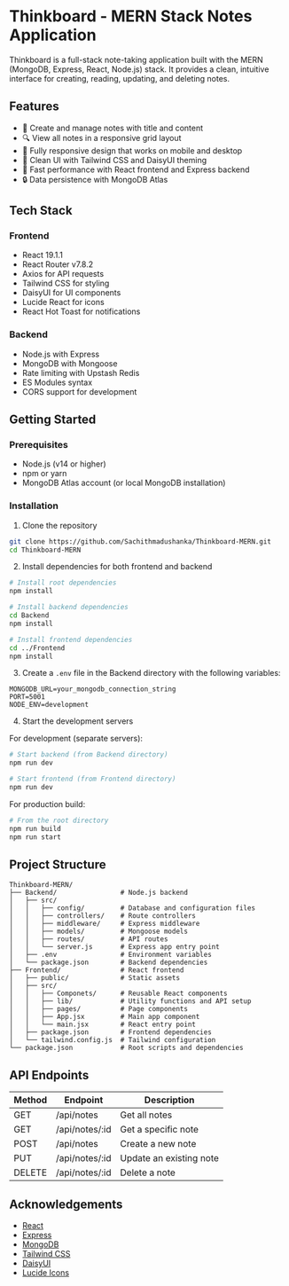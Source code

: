 # Thinkboard - MERN Stack Notes Application

Thinkboard is a full-stack note-taking application built with the MERN (MongoDB, Express, React, Node.js) stack. It provides a clean, intuitive interface for creating, reading, updating, and deleting notes.


## Features

- 📝 Create and manage notes with title and content
- 🔍 View all notes in a responsive grid layout
- 📱 Fully responsive design that works on mobile and desktop
- 🎨 Clean UI with Tailwind CSS and DaisyUI theming
- 🚀 Fast performance with React frontend and Express backend
- 🔒 Data persistence with MongoDB Atlas

## Tech Stack

### Frontend
- React 19.1.1
- React Router v7.8.2
- Axios for API requests
- Tailwind CSS for styling
- DaisyUI for UI components
- Lucide React for icons
- React Hot Toast for notifications

### Backend
- Node.js with Express
- MongoDB with Mongoose
- Rate limiting with Upstash Redis
- ES Modules syntax
- CORS support for development

## Getting Started

### Prerequisites
- Node.js (v14 or higher)
- npm or yarn
- MongoDB Atlas account (or local MongoDB installation)

### Installation

1. Clone the repository
```bash
git clone https://github.com/Sachithmadushanka/Thinkboard-MERN.git
cd Thinkboard-MERN
```

2. Install dependencies for both frontend and backend
```bash
# Install root dependencies
npm install

# Install backend dependencies
cd Backend
npm install

# Install frontend dependencies
cd ../Frontend
npm install
```

3. Create a `.env` file in the Backend directory with the following variables:
```
MONGODB_URL=your_mongodb_connection_string
PORT=5001
NODE_ENV=development
```

4. Start the development servers

For development (separate servers):
```bash
# Start backend (from Backend directory)
npm run dev

# Start frontend (from Frontend directory)
npm run dev
```

For production build:
```bash
# From the root directory
npm run build
npm run start
```

## Project Structure

```
Thinkboard-MERN/
├── Backend/                # Node.js backend
│   ├── src/
│   │   ├── config/         # Database and configuration files
│   │   ├── controllers/    # Route controllers
│   │   ├── middleware/     # Express middleware
│   │   ├── models/         # Mongoose models
│   │   ├── routes/         # API routes
│   │   └── server.js       # Express app entry point
│   ├── .env                # Environment variables
│   └── package.json        # Backend dependencies
├── Frontend/               # React frontend
│   ├── public/             # Static assets
│   ├── src/
│   │   ├── Componets/      # Reusable React components
│   │   ├── lib/            # Utility functions and API setup
│   │   ├── pages/          # Page components
│   │   ├── App.jsx         # Main app component
│   │   └── main.jsx        # React entry point
│   ├── package.json        # Frontend dependencies
│   └── tailwind.config.js  # Tailwind configuration
└── package.json            # Root scripts and dependencies
```

## API Endpoints

| Method | Endpoint       | Description           |
|--------|----------------|-----------------------|
| GET    | /api/notes     | Get all notes         |
| GET    | /api/notes/:id | Get a specific note   |
| POST   | /api/notes     | Create a new note     |
| PUT    | /api/notes/:id | Update an existing note |
| DELETE | /api/notes/:id | Delete a note         |

## Acknowledgements

- [React](https://reactjs.org/)
- [Express](https://expressjs.com/)
- [MongoDB](https://www.mongodb.com/)
- [Tailwind CSS](https://tailwindcss.com/)
- [DaisyUI](https://daisyui.com/)
- [Lucide Icons](https://lucide.dev/)
